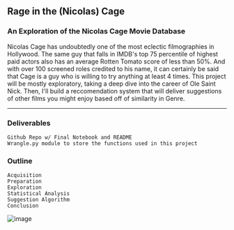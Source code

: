 ## Rage in the (Nicolas) Cage
### An Exploration of the Nicolas Cage Movie Database

Nicolas Cage has undoubtedly one of the most eclectic filmographies in Hollywood. The same guy that falls in IMDB's top 75 percentile of highest paid actors also has an average Rotten Tomato score of less than 50%. And with over 100 screened roles credited to his name, it can certainly be said that Cage is a guy who is willing to try anything at least 4 times. This project will be mostly exploratory, taking a deep dive into the career of Ole Saint Nick. Then, I'll build a reccomendation system that will deliver suggestions of other films you might enjoy based off of similarity in Genre.
___________________________________________________________________________________________________________________________
### Deliverables

    Github Repo w/ Final Notebook and README
    Wrangle.py module to store the functions used in this project
    
### Outline

    Acquisition
    Preparation
    Exploration
    Statistical Analysis
    Suggestion Algorithm
    Conclusion

![image](https://github.com/mack-mcglenn/indy_project/assets/122935207/960dad28-35cb-4efa-b249-2eac4b730f95)
